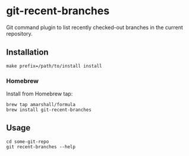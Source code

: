 # git-recent-branches

Git command plugin to list recently checked-out branches in the current repository.

## Installation

```
make prefix=/path/to/install install
```

### Homebrew

Install from Homebrew tap:

```
brew tap amarshall/formula
brew install git-recent-branches
```

## Usage

```
cd some-git-repo
git recent-branches --help
```
